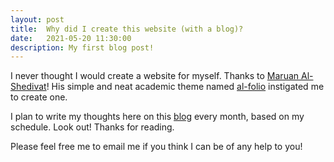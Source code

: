 ```yaml
---
layout: post
title:  Why did I create this website (with a blog)?
date:   2021-05-20 11:30:00
description: My first blog post!
---
```

I never thought I would create a website for myself. Thanks to <a href="https://maruan.alshedivat.com/" target="blank">Maruan Al-Shedivat</a>! His simple and neat academic theme named <a href="https://github.com/alshedivat/al-folio" target="blank">al-folio</a> instigated me to create one.

I plan to write my thoughts here on this <a href="https://sribooshan.github.io/blog/" target="blank">blog</a> every month, based on my schedule. Look out! Thanks for reading.

Please feel free me to email me if you think I can be of any help to you!

